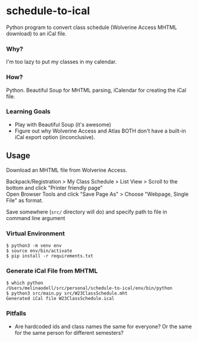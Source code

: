 # schedule-to-ical

Python program to convert class schedule (Wolverine Access MHTML download) to an iCal file.

### Why?
I'm too lazy to put my classes in my calendar.

### How?
Python. Beautiful Soup for MHTML parsing, iCalendar for creating the iCal file.

### Learning Goals
- Play with Beautiful Soup (it's awesome)
- Figure out why Wolverine Access and Atlas BOTH don't have a built-in iCal export option (inconclusive).

## Usage
Download an MHTML file from Wolverine Access.

Backpack/Registration > My Class Schedule > List View > Scroll to the bottom and click "Printer friendly page" \
Open Browser Tools and click "Save Page As" > Choose "Webpage, Single File" as format. 

Save somewhere (`src/` directory will do) and specify path to file in command line argument

### Virtual Environment
``` console
$ python3 -m venv env
$ source env/bin/activate
$ pip install -r requirements.txt
```

### Generate iCal File from MHTML
``` console
$ which python
/Users/melinaodell/src/personal/schedule-to-ical/env/bin/python
$ python3 src/main.py src/W23ClassSchedule.mht
Generated iCal file W23ClassSchedule.ical
```

### Pitfalls
- Are hardcoded ids and class names the same for everyone? Or the same for the same person for different semesters?

